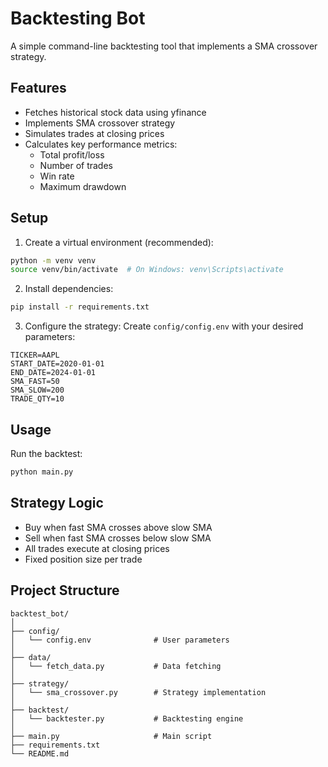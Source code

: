 # Backtesting Bot

A simple command-line backtesting tool that implements a SMA crossover strategy.

## Features

- Fetches historical stock data using yfinance
- Implements SMA crossover strategy
- Simulates trades at closing prices
- Calculates key performance metrics:
  - Total profit/loss
  - Number of trades
  - Win rate
  - Maximum drawdown

## Setup

1. Create a virtual environment (recommended):
```bash
python -m venv venv
source venv/bin/activate  # On Windows: venv\Scripts\activate
```

2. Install dependencies:
```bash
pip install -r requirements.txt
```

3. Configure the strategy:
Create `config/config.env` with your desired parameters:
```
TICKER=AAPL
START_DATE=2020-01-01
END_DATE=2024-01-01
SMA_FAST=50
SMA_SLOW=200
TRADE_QTY=10
```

## Usage

Run the backtest:
```bash
python main.py
```

## Strategy Logic

- Buy when fast SMA crosses above slow SMA
- Sell when fast SMA crosses below slow SMA
- All trades execute at closing prices
- Fixed position size per trade

## Project Structure

```
backtest_bot/
│
├── config/
│   └── config.env              # User parameters
│
├── data/
│   └── fetch_data.py           # Data fetching
│
├── strategy/
│   └── sma_crossover.py        # Strategy implementation
│
├── backtest/
│   └── backtester.py           # Backtesting engine
│
├── main.py                     # Main script
├── requirements.txt
└── README.md
``` 
